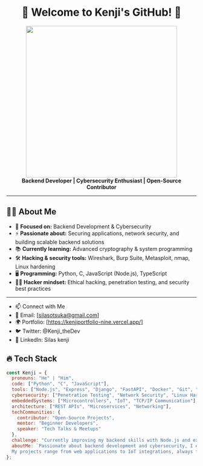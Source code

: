 <h1 align="center">👾 Welcome to Kenji's GitHub! 🚀</h1>

<div align="center">
  <img src="https://user-images.githubusercontent.com/your-image.gif" width="400px">
  <br>
  <b>Backend Developer | Cybersecurity Enthusiast | Open-Source Contributor</b>
</div>

---

## 🧑‍💻 About Me

- 🎯 **Focused on:** Backend Development & Cybersecurity  
- ⚡ **Passionate about:** Securing applications, network security, and building scalable backend solutions  
- 📚 **Currently learning:** Advanced cryptography & system programming  
- 🛠️ **Hacking & security tools:** Wireshark, Burp Suite, Metasploit, nmap, Linux hardening  
- 🖥️ **Programming:** Python, C, JavaScript (Node.js), TypeScript
- 🏴‍☠️ **Hacker mindset:** Ethical hacking, penetration testing, and security best practices  

---
- 📫 Connect with Me
- 📧 Email: [silasotsuka@gmail.com]
- 🌍 Portfolio: [https://kenjiportfolio-nine.vercel.app/]
- 🐦 Twitter: @Kenji_theDev
- 💼 LinkedIn: Silas kenji

## 🔥 Tech Stack

```javascript
const Kenji = {
  pronouns: "He" | "Him",
  code: ["Python", "C", "JavaScript"],
  tools: ["Node.js", "Express", "Django", "FastAPI", "Docker", "Git", "Wireshark"],
  cybersecurity: ["Penetration Testing", "Network Security", "Linux Hardening"],
  embeddedSystems: ["Microcontrollers", "IoT", "TCP/IP Communication"],
  architecture: ["REST APIs", "Microservices", "Networking"],
  techCommunities: {
    contributor: "Open-Source Projects",
    mentor: "Beginner Developers",
    speaker: "Tech Talks & Meetups"
  },
  challenge: "Currently improving my backend skills with Node.js and exploring system programming with C",
  aboutMe: `Passionate about backend development and cybersecurity, I enjoy building efficient and secure applications. 
  My projects range from web applications to IoT integrations, always focusing on performance, security, and best practices.`
};
